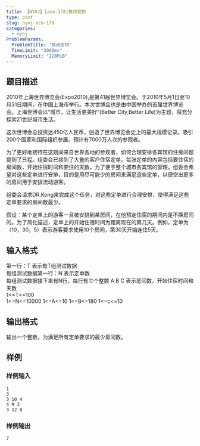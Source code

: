 ```yaml
---
title: 【NYOJ】[acm-178]房间安排
type: post
slug: nyoj-acm-178
categories:
  - nyoj
ProblemParams:
  ProblemTitle: "房间安排"
  TimeLimit: "3000ms"
  MemoryLimit: "128MiB"
---
```


## 题目描述

<p>2010年上海世界博览会(Expo2010),是第41届世界博览会。于2010年5月1日至10月31日期间，在中国上海市举行。本次世博会也是由中国举办的首届世界博览会。上海世博会以“城市，让生活更美好”(Better City,Better Life)为主题，将充分探索21世纪城市生活。</p><p>这次世博会总投资达450亿人民币，创造了世界博览会史上的最大规模记录。吸引200个国家和国际组织参展。预计有7000万人次的参观者。</p><p>为了更好地接待在这期间来自世界各地的参观者，如何合理安排各宾馆的住房问题提到了日程。组委会已接到了大量的客户住宿定单，每张定单的内容包括要住宿的房间数，开始住宿时间和要住的天数。为了便于整个城市各宾馆的管理，组委会希望对这些定单进行安排，目的是用尽可能少的房间来满足这些定单，以便空出更多的房间用于安排流动游客。</p><p>组委会请求DR.Kong来完成这个任务，对这些定单进行合理安排，使得满足这些定单要求的房间数最少。</p><p>假设：某个定单上的游客一旦被安排到某房间，在他预定住宿的期间内是不换房间的。为了简化描述，定单上的开始住宿时间为距离现在的第几天。例如，定单为（10，30，5）表示游客要求使用10个房间，第30天开始连住5天。</p>

## 输入格式

第一行：T 表示有T组测试数据<br />每组测试数据第一行：N   表示定单数<br />每组测试数据接下来有N行，每行有三个整数 A B C 表示房间数，开始住宿时间和天数<br />1&lt;=T&lt;=100<br />1&lt;=N&lt;=10000   1&lt;=A&lt;=10   1&lt;=B&lt;=180  1&lt;=c&lt;=10

## 输出格式

输出一个整数，为满足所有定单要求的最少房间数。

## 样例

<h3>样例输入</h3>

```
1
3
3 10 4
4 9 3
3 12 6

```
<h3>样例输出</h3>

```
7

```



